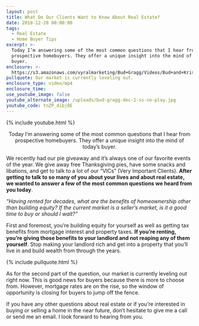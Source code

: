 ```yaml
---
layout: post
title: What Do Our Clients Want to Know About Real Estate?
date: 2018-12-28 00:00:00
tags:
  - Real Estate
  - Home Buyer Tips
excerpt: >-
  Today I’m answering some of the most common questions that I hear from
  prospective homebuyers. They offer a unique insight into the mind of today’s
  buyer.
enclosure: >-
  https://s3.amazonaws.com/vyralmarketing/Bud+Gragg/Videos/Bud+and+Kristin+Gragg+-+What+Do+Our+Clients+Want+to+Know+About+Real+Estate_.mp4
pullquote: Our market is currently leveling out.
enclosure_type: video/mp4
enclosure_time:
use_youtube_image: false
youtube_alternate_image: /uploads/bud-gragg-dec-1-ss-no-play.jpg
youtube_code: tnZP_dibj8E
---
```


{% include youtube.html %}

<center>Today I’m answering some of the most common questions that I hear from prospective homebuyers. They offer a unique insight into the mind of today’s buyer.</center>

We recently had our pie giveaway and it’s always one of our favorite events of the year. We give away free Thanksgiving pies, have some snacks and libations, and get to talk to a lot of our “VICs” (Very Important Clients). **After getting to talk to so many of you about your lives and about real estate, we wanted to answer a few of the most common questions we heard from you today**.

*“Having rented for decades, what are the benefits of homeownership other than building equity? If the current market is a seller’s market, is it a good time to buy or should I wait?”*

First and foremost, you’re building equity for yourself as well as getting tax benefits from mortgage interest and property taxes. **If you’re renting, you’re giving those benefits to your landlord and not reaping any of them yourself**. Stop making your landlord rich and get into a property that you’ll live in and build wealth from through the years.

{% include pullquote.html %}

As for the second part of the question, our market is currently leveling out right now. This is good news for buyers because there is more to choose from. However, mortgage rates are on the rise, so the window of opportunity is closing for buyers to jump off the fence.

If you have any other questions about real estate or if you’re interested in buying or selling a home in the near future, don’t hesitate to give me a call or send me an email. I look forward to hearing from you.